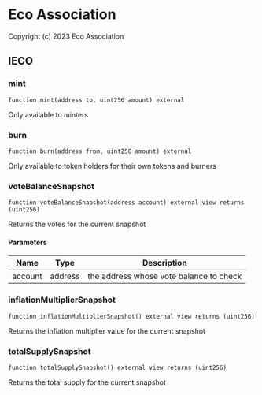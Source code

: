 # Eco Association

Copyright (c) 2023 Eco Association

## IECO

### mint

```solidity
function mint(address to, uint256 amount) external
```

Only available to minters

### burn

```solidity
function burn(address from, uint256 amount) external
```

Only available to token holders for their own tokens and burners

### voteBalanceSnapshot

```solidity
function voteBalanceSnapshot(address account) external view returns (uint256)
```

Returns the votes for the current snapshot

#### Parameters

| Name | Type | Description |
| ---- | ---- | ----------- |
| account | address | the address whose vote balance to check |

### inflationMultiplierSnapshot

```solidity
function inflationMultiplierSnapshot() external view returns (uint256)
```

Returns the inflation multiplier value for the current snapshot

### totalSupplySnapshot

```solidity
function totalSupplySnapshot() external view returns (uint256)
```

Returns the total supply for the current snapshot

